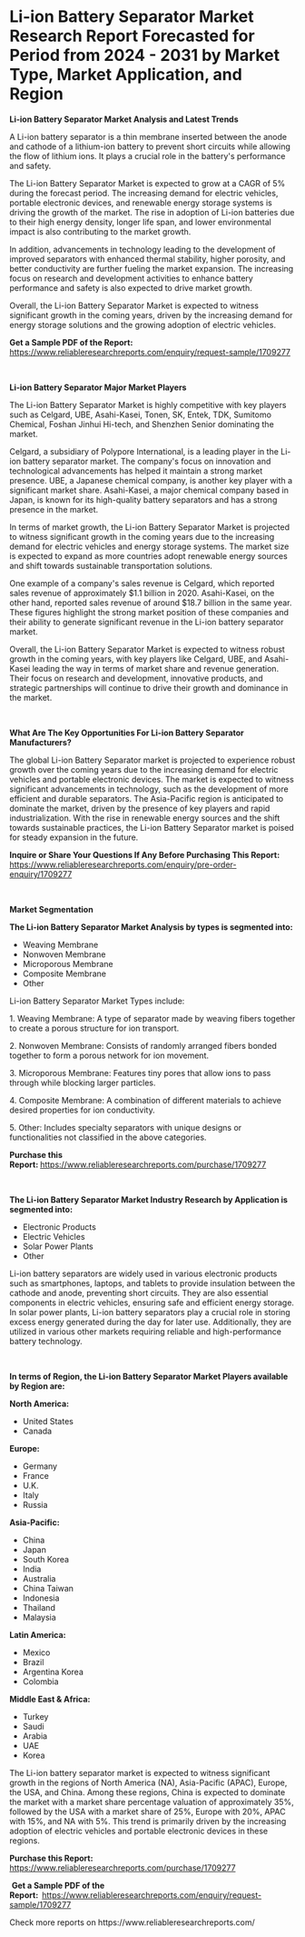 <p><h1>Li-ion Battery Separator Market Research Report Forecasted for Period from 2024 -  2031 by Market Type, Market Application, and Region</h1></p><p><strong>Li-ion Battery Separator Market Analysis and Latest Trends</strong></p>
<p><p>A Li-ion battery separator is a thin membrane inserted between the anode and cathode of a lithium-ion battery to prevent short circuits while allowing the flow of lithium ions. It plays a crucial role in the battery's performance and safety.</p><p>The Li-ion Battery Separator Market is expected to grow at a CAGR of 5% during the forecast period. The increasing demand for electric vehicles, portable electronic devices, and renewable energy storage systems is driving the growth of the market. The rise in adoption of Li-ion batteries due to their high energy density, longer life span, and lower environmental impact is also contributing to the market growth.</p><p>In addition, advancements in technology leading to the development of improved separators with enhanced thermal stability, higher porosity, and better conductivity are further fueling the market expansion. The increasing focus on research and development activities to enhance battery performance and safety is also expected to drive market growth.</p><p>Overall, the Li-ion Battery Separator Market is expected to witness significant growth in the coming years, driven by the increasing demand for energy storage solutions and the growing adoption of electric vehicles.</p></p>
<p><strong>Get a Sample PDF of the Report:&nbsp;</strong> <a href="https://www.reliableresearchreports.com/enquiry/request-sample/1709277">https://www.reliableresearchreports.com/enquiry/request-sample/1709277</a></p>
<p>&nbsp;</p>
<p><strong>Li-ion Battery Separator Major Market Players</strong></p>
<p><p>The Li-ion Battery Separator Market is highly competitive with key players such as Celgard, UBE, Asahi-Kasei, Tonen, SK, Entek, TDK, Sumitomo Chemical, Foshan Jinhui Hi-tech, and Shenzhen Senior dominating the market. </p><p>Celgard, a subsidiary of Polypore International, is a leading player in the Li-ion battery separator market. The company's focus on innovation and technological advancements has helped it maintain a strong market presence. UBE, a Japanese chemical company, is another key player with a significant market share. Asahi-Kasei, a major chemical company based in Japan, is known for its high-quality battery separators and has a strong presence in the market.</p><p>In terms of market growth, the Li-ion Battery Separator Market is projected to witness significant growth in the coming years due to the increasing demand for electric vehicles and energy storage systems. The market size is expected to expand as more countries adopt renewable energy sources and shift towards sustainable transportation solutions.</p><p>One example of a company's sales revenue is Celgard, which reported sales revenue of approximately $1.1 billion in 2020. Asahi-Kasei, on the other hand, reported sales revenue of around $18.7 billion in the same year. These figures highlight the strong market position of these companies and their ability to generate significant revenue in the Li-ion battery separator market.</p><p>Overall, the Li-ion Battery Separator Market is expected to witness robust growth in the coming years, with key players like Celgard, UBE, and Asahi-Kasei leading the way in terms of market share and revenue generation. Their focus on research and development, innovative products, and strategic partnerships will continue to drive their growth and dominance in the market.</p></p>
<p>&nbsp;</p>
<p><strong>What Are The Key Opportunities For Li-ion Battery Separator Manufacturers?</strong></p>
<p><p>The global Li-ion Battery Separator market is projected to experience robust growth over the coming years due to the increasing demand for electric vehicles and portable electronic devices. The market is expected to witness significant advancements in technology, such as the development of more efficient and durable separators. The Asia-Pacific region is anticipated to dominate the market, driven by the presence of key players and rapid industrialization. With the rise in renewable energy sources and the shift towards sustainable practices, the Li-ion Battery Separator market is poised for steady expansion in the future.</p></p>
<p><strong>Inquire or Share Your Questions If Any Before Purchasing This Report:</strong> <a href="https://www.reliableresearchreports.com/enquiry/pre-order-enquiry/1709277">https://www.reliableresearchreports.com/enquiry/pre-order-enquiry/1709277</a></p>
<p>&nbsp;</p>
<p><strong>Market Segmentation</strong></p>
<p><strong>The Li-ion Battery Separator Market Analysis by types is segmented into:</strong></p>
<p><ul><li>Weaving Membrane</li><li>Nonwoven Membrane</li><li>Microporous Membrane</li><li>Composite Membrane</li><li>Other</li></ul></p>
<p><p>Li-ion Battery Separator Market Types include:</p><p>1. Weaving Membrane: A type of separator made by weaving fibers together to create a porous structure for ion transport.</p><p>2. Nonwoven Membrane: Consists of randomly arranged fibers bonded together to form a porous network for ion movement.</p><p>3. Microporous Membrane: Features tiny pores that allow ions to pass through while blocking larger particles.</p><p>4. Composite Membrane: A combination of different materials to achieve desired properties for ion conductivity.</p><p>5. Other: Includes specialty separators with unique designs or functionalities not classified in the above categories.</p></p>
<p><strong>Purchase this Report:&nbsp;</strong><a href="https://www.reliableresearchreports.com/purchase/1709277">https://www.reliableresearchreports.com/purchase/1709277</a></p>
<p>&nbsp;</p>
<p><strong>The Li-ion Battery Separator Market Industry Research by Application is segmented into:</strong></p>
<p><ul><li>Electronic Products</li><li>Electric Vehicles</li><li>Solar Power Plants</li><li>Other</li></ul></p>
<p><p>Li-ion battery separators are widely used in various electronic products such as smartphones, laptops, and tablets to provide insulation between the cathode and anode, preventing short circuits. They are also essential components in electric vehicles, ensuring safe and efficient energy storage. In solar power plants, Li-ion battery separators play a crucial role in storing excess energy generated during the day for later use. Additionally, they are utilized in various other markets requiring reliable and high-performance battery technology.</p></p>
<p>&nbsp;</p>
<p><strong>In terms of Region, the Li-ion Battery Separator Market Players available by Region are:</strong></p>
<p>
    <p> <strong> North America: </strong>
        <ul>
            <li>United States</li>
            <li>Canada</li>
        </ul>
        </p> 
    <p> <strong> Europe: </strong>
        <ul>
            <li>Germany</li>
            <li>France</li>
            <li>U.K.</li>
            <li>Italy</li>
            <li>Russia</li>
        </ul>
        </p> 
    <p> <strong> Asia-Pacific: </strong>
        <ul>
            <li>China</li>
            <li>Japan</li>
            <li>South Korea</li>
            <li>India</li>
            <li>Australia</li>
            <li>China Taiwan</li>
            <li>Indonesia</li>
            <li>Thailand</li>
            <li>Malaysia</li>
        </ul>
        </p> 
    <p> <strong> Latin America: </strong>
        <ul>
            <li>Mexico</li>
            <li>Brazil</li>
            <li>Argentina Korea</li>
            <li>Colombia</li>
        </ul>
        </p> 
    <p> <strong> Middle East & Africa: </strong>
        <ul>
            <li>Turkey</li>
            <li>Saudi</li>
            <li>Arabia</li>
            <li>UAE</li>
            <li>Korea</li>
        </ul>
    </p>
    </p>
<p><p>The Li-ion battery separator market is expected to witness significant growth in the regions of North America (NA), Asia-Pacific (APAC), Europe, the USA, and China. Among these regions, China is expected to dominate the market with a market share percentage valuation of approximately 35%, followed by the USA with a market share of 25%, Europe with 20%, APAC with 15%, and NA with 5%. This trend is primarily driven by the increasing adoption of electric vehicles and portable electronic devices in these regions.</p></p>
<p><strong>Purchase this Report: </strong><a href="https://www.reliableresearchreports.com/purchase/1709277">https://www.reliableresearchreports.com/purchase/1709277</a></p>
<p>&nbsp;<strong>Get a Sample PDF of the Report:&nbsp;&nbsp;</strong><a href="https://www.reliableresearchreports.com/enquiry/request-sample/1709277">https://www.reliableresearchreports.com/enquiry/request-sample/1709277</a></p>
<p><strong></strong></p>
<p>Check more reports on https://www.reliableresearchreports.com/</p>